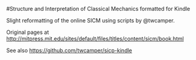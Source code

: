 #Structure and Interpretation of Classical Mechanics formatted for Kindle

Slight reformatting of the online SICM using scripts by @twcamper.

Original pages at
http://mitpress.mit.edu/sites/default/files/titles/content/sicm/book.html

See also https://github.com/twcamper/sicp-kindle
